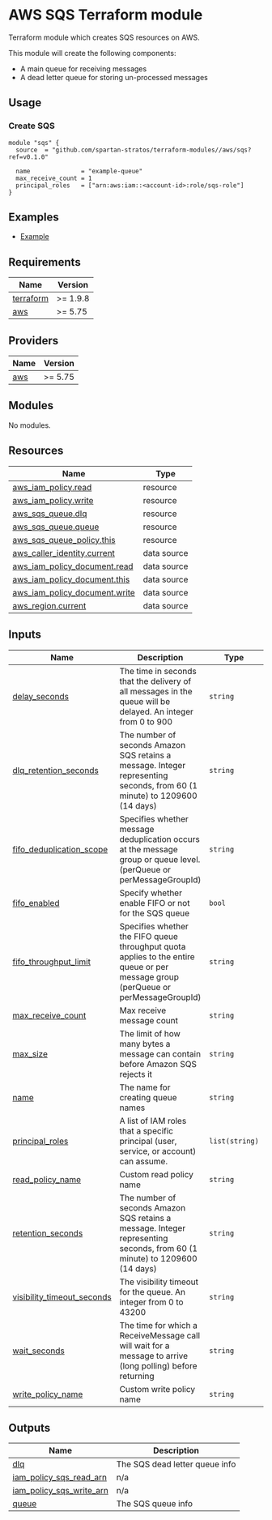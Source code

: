 # AWS SQS Terraform module
Terraform module which creates SQS resources on AWS.

This module will create the following components:
- A main queue for receiving messages
- A dead letter queue for storing un-processed messages

## Usage
### Create SQS
```hcl
module "sqs" {
  source  = "github.com/spartan-stratos/terraform-modules//aws/sqs?ref=v0.1.0"

  name              = "example-queue"
  max_receive_count = 1
  principal_roles   = ["arn:aws:iam::<account-id>:role/sqs-role"]
}
```

## Examples
- [Example](./examples/complete/)

<!-- BEGIN_TF_DOCS -->
## Requirements

| Name | Version |
|------|---------|
| <a name="requirement_terraform"></a> [terraform](#requirement\_terraform) | >= 1.9.8 |
| <a name="requirement_aws"></a> [aws](#requirement\_aws) | >= 5.75 |

## Providers

| Name | Version |
|------|---------|
| <a name="provider_aws"></a> [aws](#provider\_aws) | >= 5.75 |

## Modules

No modules.

## Resources

| Name | Type |
|------|------|
| [aws_iam_policy.read](https://registry.terraform.io/providers/hashicorp/aws/latest/docs/resources/iam_policy) | resource |
| [aws_iam_policy.write](https://registry.terraform.io/providers/hashicorp/aws/latest/docs/resources/iam_policy) | resource |
| [aws_sqs_queue.dlq](https://registry.terraform.io/providers/hashicorp/aws/latest/docs/resources/sqs_queue) | resource |
| [aws_sqs_queue.queue](https://registry.terraform.io/providers/hashicorp/aws/latest/docs/resources/sqs_queue) | resource |
| [aws_sqs_queue_policy.this](https://registry.terraform.io/providers/hashicorp/aws/latest/docs/resources/sqs_queue_policy) | resource |
| [aws_caller_identity.current](https://registry.terraform.io/providers/hashicorp/aws/latest/docs/data-sources/caller_identity) | data source |
| [aws_iam_policy_document.read](https://registry.terraform.io/providers/hashicorp/aws/latest/docs/data-sources/iam_policy_document) | data source |
| [aws_iam_policy_document.this](https://registry.terraform.io/providers/hashicorp/aws/latest/docs/data-sources/iam_policy_document) | data source |
| [aws_iam_policy_document.write](https://registry.terraform.io/providers/hashicorp/aws/latest/docs/data-sources/iam_policy_document) | data source |
| [aws_region.current](https://registry.terraform.io/providers/hashicorp/aws/latest/docs/data-sources/region) | data source |

## Inputs

| Name | Description | Type | Default | Required |
|------|-------------|------|---------|:--------:|
| <a name="input_delay_seconds"></a> [delay\_seconds](#input\_delay\_seconds) | The time in seconds that the delivery of all messages in the queue will be delayed. An integer from 0 to 900 | `string` | `"0"` | no |
| <a name="input_dlq_retention_seconds"></a> [dlq\_retention\_seconds](#input\_dlq\_retention\_seconds) | The number of seconds Amazon SQS retains a message. Integer representing seconds, from 60 (1 minute) to 1209600 (14 days) | `string` | `"259200"` | no |
| <a name="input_fifo_deduplication_scope"></a> [fifo\_deduplication\_scope](#input\_fifo\_deduplication\_scope) | Specifies whether message deduplication occurs at the message group or queue level. (perQueue or perMessageGroupId) | `string` | `null` | no |
| <a name="input_fifo_enabled"></a> [fifo\_enabled](#input\_fifo\_enabled) | Specify whether enable FIFO or not for the SQS queue | `bool` | `false` | no |
| <a name="input_fifo_throughput_limit"></a> [fifo\_throughput\_limit](#input\_fifo\_throughput\_limit) | Specifies whether the FIFO queue throughput quota applies to the entire queue or per message group (perQueue or perMessageGroupId) | `string` | `null` | no |
| <a name="input_max_receive_count"></a> [max\_receive\_count](#input\_max\_receive\_count) | Max receive message count | `string` | `"3"` | no |
| <a name="input_max_size"></a> [max\_size](#input\_max\_size) | The limit of how many bytes a message can contain before Amazon SQS rejects it | `string` | `"2048"` | no |
| <a name="input_name"></a> [name](#input\_name) | The name for creating queue names | `string` | n/a | yes |
| <a name="input_principal_roles"></a> [principal\_roles](#input\_principal\_roles) | A list of IAM roles that a specific principal (user, service, or account) can assume. | `list(string)` | `null` | no |
| <a name="input_read_policy_name"></a> [read\_policy\_name](#input\_read\_policy\_name) | Custom read policy name | `string` | `null` | no |
| <a name="input_retention_seconds"></a> [retention\_seconds](#input\_retention\_seconds) | The number of seconds Amazon SQS retains a message. Integer representing seconds, from 60 (1 minute) to 1209600 (14 days) | `string` | `"86400"` | no |
| <a name="input_visibility_timeout_seconds"></a> [visibility\_timeout\_seconds](#input\_visibility\_timeout\_seconds) | The visibility timeout for the queue. An integer from 0 to 43200 | `string` | `"30"` | no |
| <a name="input_wait_seconds"></a> [wait\_seconds](#input\_wait\_seconds) | The time for which a ReceiveMessage call will wait for a message to arrive (long polling) before returning | `string` | `"10"` | no |
| <a name="input_write_policy_name"></a> [write\_policy\_name](#input\_write\_policy\_name) | Custom write policy name | `string` | `null` | no |

## Outputs

| Name | Description |
|------|-------------|
| <a name="output_dlq"></a> [dlq](#output\_dlq) | The SQS dead letter queue info |
| <a name="output_iam_policy_sqs_read_arn"></a> [iam\_policy\_sqs\_read\_arn](#output\_iam\_policy\_sqs\_read\_arn) | n/a |
| <a name="output_iam_policy_sqs_write_arn"></a> [iam\_policy\_sqs\_write\_arn](#output\_iam\_policy\_sqs\_write\_arn) | n/a |
| <a name="output_queue"></a> [queue](#output\_queue) | The SQS queue info |
<!-- END_TF_DOCS -->